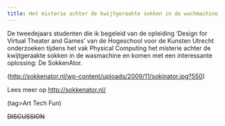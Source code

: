 ```yaml
---
title: Het misterie achter de kwijtgeraakte sokken in de wachmachine
---
```

De tweedejaars studenten die ik begeleid van de opleiding ‘Design for Virtual Theater and Games’ van de Hogeschool voor de Kunsten Utrecht onderzoeken tijdens het vak Physical Computing het misterie achter de kwijtgeraakte sokken in de wasmachine en komen met een interessante oplossing: De SokkenAtor.

(http://sokkenator.nl/wp-content/uploads/2009/11/sokinator.jpg?550)

Lees meer op http://sokkenator.nl/

(tag>Art Tech Fun)


~~DISCUSSION~~

